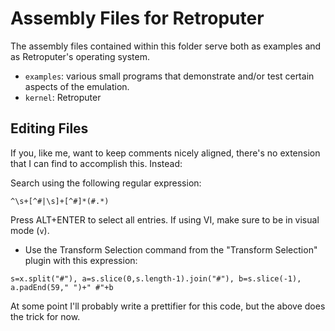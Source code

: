 # Assembly Files for Retroputer

The assembly files contained within this folder serve both as examples and as Retroputer's operating system.

* `examples`: various small programs that demonstrate and/or test certain aspects of the emulation.
* `kernel`: Retroputer

## Editing Files

If you, like me, want to keep comments nicely aligned, there's no extension that I can find to accomplish this. Instead:

Search using the following regular expression:

```
^\s+[^#|\s]+[^#]*(#.*)
```

Press ALT+ENTER to select all entries. If using VI, make sure to be in visual mode (`v`).

* Use the Transform Selection command from the "Transform Selection" plugin with this expression:

```
s=x.split("#"), a=s.slice(0,s.length-1).join("#"), b=s.slice(-1), a.padEnd(59," ")+" #"+b
```

At some point I'll probably write a prettifier for this code, but the above does the trick for now.